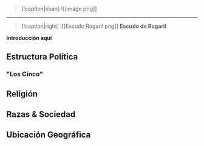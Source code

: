 

> [!caption|sban]
> ![[image.png]]

---
> [!caption|right]
> ![[Escudo Rogaril.png]]
> **Escudo de Rogaril**

**Introducción aquí**

## Estructura Política


### "Los Cinco"



## Religión



## Razas & Sociedad

## Ubicación Geográfica
  

